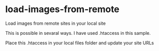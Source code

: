 # load-images-from-remote
Load images from remote sites in your local site

This is possible in sevaral ways. I have used .htaccess in this sample.

Place this .htaccess in your local files folder and update your site URLs
